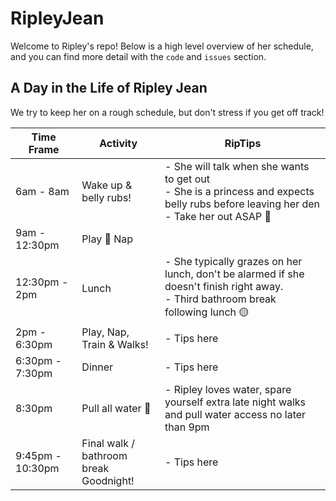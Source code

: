 # RipleyJean
Welcome to Ripley's repo! Below is a high level overview of her schedule, and you can find more detail with the `code` and `issues` section.

## A Day in the Life of Ripley Jean  
We try to keep her on a rough schedule, but don't stress if you get off track! 

| Time Frame | Activity | RipTips | 
| --- | --- | --- |
| 6am - 8am | Wake up & belly rubs! | - She will talk when she wants to get out <br> - She is a princess and expects belly rubs before leaving her den <br> - Take her out ASAP 💩 | 8am - 9am | Breakfast | - Second bathroom break 20 mins after eating, she typically 💩 x2 in the AM | 
| 9am - 12:30pm | Play 🔁 Nap | | 
| 12:30pm - 2pm | Lunch | - She typically grazes on her lunch, don't be alarmed if she doesn't finish right away. <br> - Third bathroom break following lunch 🟡 | 
| 2pm - 6:30pm | Play, Nap, Train & Walks! | - Tips here | 
| 6:30pm - 7:30pm | Dinner | - Tips here | 
| 8:30pm | Pull all water 🚰 | - Ripley loves water, spare yourself extra late night walks and pull water access no later than 9pm | 
| 9:45pm - 10:30pm | Final walk / bathroom break <br> Goodnight! | - Tips here | 
